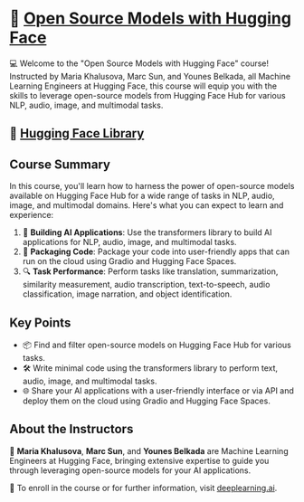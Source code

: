 # 🚀 [Open Source Models with Hugging Face](https://learn.deeplearning.ai/courses/open-source-models-hugging-face/lesson/1/introduction)

💻 Welcome to the "Open Source Models with Hugging Face" course! Instructed by Maria Khalusova, Marc Sun, and Younes Belkada, all Machine Learning Engineers at Hugging Face, this course will equip you with the skills to leverage open-source models from Hugging Face Hub for various NLP, audio, image, and multimodal tasks.

## 🤗 [Hugging Face Library](https://huggingface.co/docs/hub/en/index)

## Course Summary
In this course, you'll learn how to harness the power of open-source models available on Hugging Face Hub for a wide range of tasks in NLP, audio, image, and multimodal domains. Here's what you can expect to learn and experience:

1. 🤖 **Building AI Applications**: Use the transformers library to build AI applications for NLP, audio, image, and multimodal tasks.
2. 🚀 **Packaging Code**: Package your code into user-friendly apps that can run on the cloud using Gradio and Hugging Face Spaces.
3. 🔍 **Task Performance**: Perform tasks like translation, summarization, similarity measurement, audio transcription, text-to-speech, audio classification, image narration, and object identification.

## Key Points
- 📦 Find and filter open-source models on Hugging Face Hub for various tasks.
- 🛠 Write minimal code using the transformers library to perform text, audio, image, and multimodal tasks.
- 🌐 Share your AI applications with a user-friendly interface or via API and deploy them on the cloud using Gradio and Hugging Face Spaces.

## About the Instructors
🌟 **Maria Khalusova**, **Marc Sun**, and **Younes Belkada** are Machine Learning Engineers at Hugging Face, bringing extensive expertise to guide you through leveraging open-source models for your AI applications.

🔗 To enroll in the course or for further information, visit [deeplearning.ai](https://www.deeplearning.ai/short-courses/).
